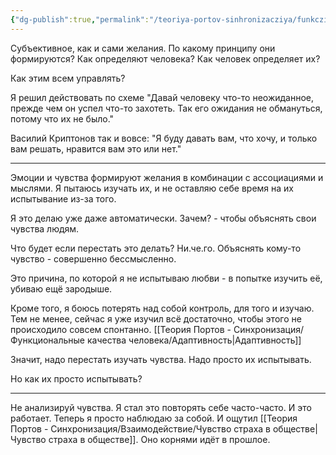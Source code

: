 ```yaml
---
{"dg-publish":true,"permalink":"/teoriya-portov-sinhronizacziya/funkczionalnye-kachestva-cheloveka/zhelaniya-emoczii-i-chuvstva/"}
---
```


Субъективное, как и сами желания.
По какому принципу они формируются? Как определяют человека? Как человек определяет их?

Как этим всем управлять?

Я решил действовать по схеме "Давай человеку что-то неожиданное, прежде чем он успел что-то захотеть. Так его ожидания не обмануться, потому что их не было."

Василий Криптонов так и вовсе: "Я буду давать вам, что хочу, и только вам решать, нравится вам это или нет."

-----
Эмоции и чувства формируют желания в комбинации с ассоциациями и мыслями.
Я пытаюсь изучать их, и не оставляю себе время на их испытывание из-за того.

Я это делаю уже даже автоматически.
Зачем? - чтобы объяснять свои чувства людям.

Что будет если перестать это делать?
Ни.че.го. Объяснять кому-то чувство - совершенно бессмысленно.

Это причина, по которой я не испытываю любви - в попытке изучить её, убиваю ещё зародыше.

Кроме того, я боюсь потерять над собой контроль, для того и изучаю.
Тем не менее, сейчас я уже изучил всё достаточно, чтобы этого не происходило совсем спонтанно. [[Теория Портов - Синхронизация/Функциональные качества человека/Адаптивность\|Адаптивность]]

Значит, надо перестать изучать чувства. Надо просто их испытывать.

Но как их просто испытывать?

----
Не анализируй чувства. Я стал это повторять себе часто-часто. И это работает. Теперь я просто наблюдаю за собой. И ощутил [[Теория Портов - Синхронизация/Взаимодействие/Чувство страха в обществе\|Чувство страха в обществе]]. Оно корнями идёт в прошлое.